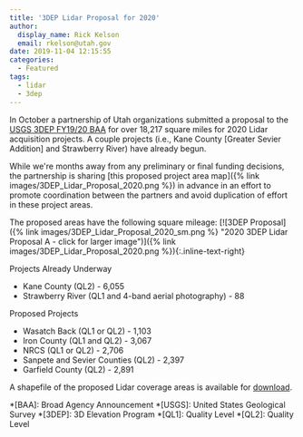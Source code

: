 ```yaml
---
title: '3DEP Lidar Proposal for 2020'
author:
  display_name: Rick Kelson
  email: rkelson@utah.gov
date: 2019-11-04 12:15:55
categories:
  - Featured
tags:
  - lidar
  - 3dep
---
```


In October a partnership of Utah organizations submitted a proposal to the [USGS 3DEP FY19/20 BAA](https://www.usgs.gov/core-science-systems/ngp/3dep/fy1920-usgs-broad-agency-announcement-baa-3d-elevation-program-3dep) for over 18,217 square miles for 2020 Lidar acquisition projects. A couple projects (i.e., Kane County [Greater Sevier Addition] and Strawberry River) have already begun.

While we're months away from any preliminary or final funding decisions, the partnership is sharing [this proposed project area map]({% link images/3DEP_Lidar_Proposal_2020.png %})
 in advance in an effort to promote coordination between the partners and avoid duplication of effort in these project areas.

The proposed areas have the following square mileage:
[![3DEP Proposal]({% link images/3DEP_Lidar_Proposal_2020_sm.png %} "2020 3DEP Lidar Proposal A - click for larger image")]({% link images/3DEP_Lidar_Proposal_2020.png %}){:.inline-text-right}

Projects Already Underway

- Kane County (QL2) - 6,055
- Strawberry River (QL1 and 4-band aerial photography) - 88

Proposed Projects

- Wasatch Back (QL1 or QL2) - 1,103
- Iron County (QL1 and QL2) - 3,067
- NRCS (QL1 or QL2) - 2,706
- Sanpete and Sevier Counties (QL2) - 2,397
- Garfield County (QL2) - 2,891

A shapefile of the proposed Lidar coverage areas is available for [download](https://drive.google.com/a/utah.gov/uc?id=1GgSYIfC_XMFlxtfr6w4w9pa-EyyhbBVN&export=download).

*[BAA]: Broad Agency Announcement
*[USGS]: United States Geological Survey
*[3DEP]: 3D Elevation Program
*[QL1]: Quality Level
*[QL2]: Quality Level
